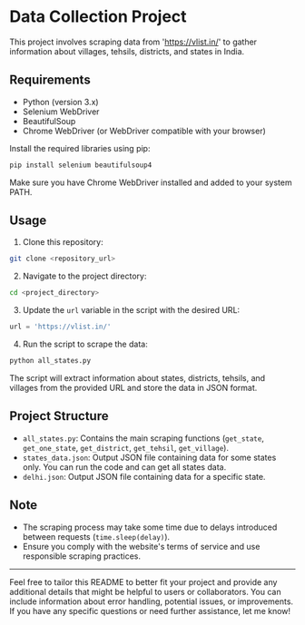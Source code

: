 # Data Collection Project

This project involves scraping data from 'https://vlist.in/' to gather information about villages, tehsils, districts, and states in India.

## Requirements

- Python (version 3.x)
- Selenium WebDriver
- BeautifulSoup
- Chrome WebDriver (or WebDriver compatible with your browser)

Install the required libraries using pip:

```bash
pip install selenium beautifulsoup4
```

Make sure you have Chrome WebDriver installed and added to your system PATH.

## Usage

1. Clone this repository:

```bash
git clone <repository_url>
```

2. Navigate to the project directory:

```bash
cd <project_directory>
```

3. Update the `url` variable in the script with the desired URL:

```python
url = 'https://vlist.in/'
```

4. Run the script to scrape the data:

```bash
python all_states.py
```

The script will extract information about states, districts, tehsils, and villages from the provided URL and store the data in JSON format.

## Project Structure

- `all_states.py`: Contains the main scraping functions (`get_state`, `get_one_state`, `get_district`, `get_tehsil`, `get_village`).
- `states_data.json`: Output JSON file containing data for some states only. You can run the code and can get all states data.
- `delhi.json`: Output JSON file containing data for a specific state.

## Note

- The scraping process may take some time due to delays introduced between requests (`time.sleep(delay)`).
- Ensure you comply with the website's terms of service and use responsible scraping practices.

---

Feel free to tailor this README to better fit your project and provide any additional details that might be helpful to users or collaborators. You can include information about error handling, potential issues, or improvements. If you have any specific questions or need further assistance, let me know!
